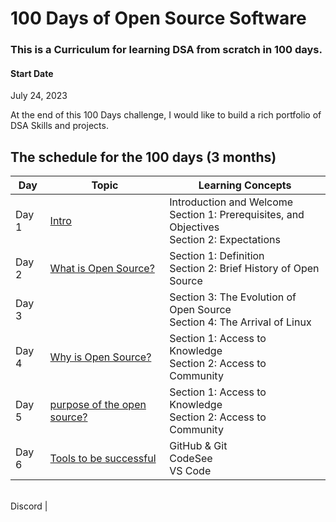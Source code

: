 # 100 Days of  Open Source Software
### This is a Curriculum for learning DSA from scratch in 100 days.

#### Start Date
July 24, 2023

At the end of this 100 Days challenge, I would like to build a rich portfolio of DSA Skills and projects.

## The schedule for the 100 days (3 months)

Day        | Topic      | Learning Concepts |
------------- | ------------- | --------------- | 
Day 1 | [Intro](https://github.com/open-sauced/intro/blob/main/01-intro.md) |Introduction and Welcome  </br> Section 1: Prerequisites, and Objectives  </br> Section 2: Expectations | 
Day 2 | [What is Open Source?](https://github.com/open-sauced/intro/blob/main/02-what-is-open-source.md) |Section 1: Definition  </br> Section 2: Brief History of Open Source| 
Day 3 | |Section 3: The Evolution of Open Source  </br> Section 4: The Arrival of Linux| 
Day 4 | [Why is Open Source?](https://github.com/open-sauced/intro/blob/main/03-why-open-source.md) |Section 1: Access to Knowledge </br> Section 2: Access to Community| 
Day 5 | [purpose of the open source?](https://github.com/open-sauced/intro/blob/main/03-why-open-source.md) |Section 1: Access to Knowledge </br> Section 2: Access to Community| 
Day 6 | [Tools to be successful](https://github.com/open-sauced/intro/blob/main/04-tools-to-be-successful.md) |GitHub & Git </br> CodeSee </br> VS Code
</br> Discord
| 
